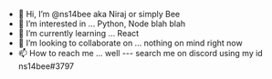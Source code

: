 - 👋 Hi, I’m @ns14bee aka Niraj or simply Bee
- 👀 I’m interested in ... Python, Node blah blah
- 🌱 I’m currently learning ... React
- 💞️ I’m looking to collaborate on ... nothing on mind right now
- 📫 How to reach me ... well --- search me on discord using my id ns14bee#3797

<!---
ns14bee/ns14bee is a ✨ special ✨ repository because its `README.md` (this file) appears on your GitHub profile.
You can click the Preview link to take a look at your changes.
--->
